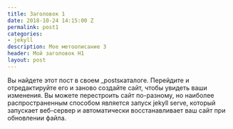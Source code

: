 ```yaml
---
title: Заголовок 1
date: 2018-10-24 14:15:00 Z
permalink: post1
categories:
- jekyll
description: Мое метоописание 3
header: Мой заголовок H1
layout: post
---
```


Вы найдете этот пост в своем _postsкаталоге. Перейдите и отредактируйте его и заново создайте сайт, чтобы увидеть ваши изменения. Вы можете перестроить сайт по-разному, но наиболее распространенным способом является запуск jekyll serve, который запускает веб-сервер и автоматически восстанавливает ваш сайт при обновлении файла.
